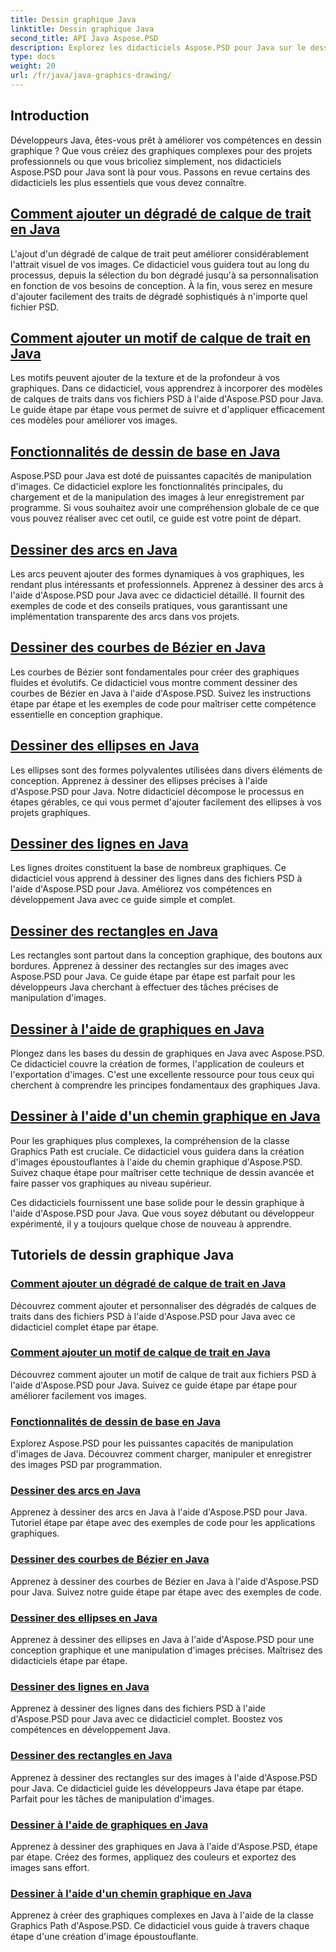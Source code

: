 ```yaml
---
title: Dessin graphique Java
linktitle: Dessin graphique Java
second_title: API Java Aspose.PSD
description: Explorez les didacticiels Aspose.PSD pour Java sur le dessin graphique. Apprenez à ajouter des traits, à dessiner des formes et à manipuler des fichiers PSD avec des guides étape par étape.
type: docs
weight: 20
url: /fr/java/java-graphics-drawing/
---
```


## Introduction

Développeurs Java, êtes-vous prêt à améliorer vos compétences en dessin graphique ? Que vous créiez des graphiques complexes pour des projets professionnels ou que vous bricoliez simplement, nos didacticiels Aspose.PSD pour Java sont là pour vous. Passons en revue certains des didacticiels les plus essentiels que vous devez connaître.

## [Comment ajouter un dégradé de calque de trait en Java](./add-stroke-layer-gradient/)

L'ajout d'un dégradé de calque de trait peut améliorer considérablement l'attrait visuel de vos images. Ce didacticiel vous guidera tout au long du processus, depuis la sélection du bon dégradé jusqu'à sa personnalisation en fonction de vos besoins de conception. À la fin, vous serez en mesure d'ajouter facilement des traits de dégradé sophistiqués à n'importe quel fichier PSD.

## [Comment ajouter un motif de calque de trait en Java](./add-stroke-layer-pattern/)

Les motifs peuvent ajouter de la texture et de la profondeur à vos graphiques. Dans ce didacticiel, vous apprendrez à incorporer des modèles de calques de traits dans vos fichiers PSD à l'aide d'Aspose.PSD pour Java. Le guide étape par étape vous permet de suivre et d'appliquer efficacement ces modèles pour améliorer vos images.

## [Fonctionnalités de dessin de base en Java](./core-drawing-features/)

Aspose.PSD pour Java est doté de puissantes capacités de manipulation d'images. Ce didacticiel explore les fonctionnalités principales, du chargement et de la manipulation des images à leur enregistrement par programme. Si vous souhaitez avoir une compréhension globale de ce que vous pouvez réaliser avec cet outil, ce guide est votre point de départ.

## [Dessiner des arcs en Java](./drawing-arcs/)

Les arcs peuvent ajouter des formes dynamiques à vos graphiques, les rendant plus intéressants et professionnels. Apprenez à dessiner des arcs à l'aide d'Aspose.PSD pour Java avec ce didacticiel détaillé. Il fournit des exemples de code et des conseils pratiques, vous garantissant une implémentation transparente des arcs dans vos projets.

## [Dessiner des courbes de Bézier en Java](./drawing-bezier-curves/)

Les courbes de Bézier sont fondamentales pour créer des graphiques fluides et évolutifs. Ce didacticiel vous montre comment dessiner des courbes de Bézier en Java à l'aide d'Aspose.PSD. Suivez les instructions étape par étape et les exemples de code pour maîtriser cette compétence essentielle en conception graphique.

## [Dessiner des ellipses en Java](./drawing-ellipses/)

Les ellipses sont des formes polyvalentes utilisées dans divers éléments de conception. Apprenez à dessiner des ellipses précises à l'aide d'Aspose.PSD pour Java. Notre didacticiel décompose le processus en étapes gérables, ce qui vous permet d'ajouter facilement des ellipses à vos projets graphiques.

## [Dessiner des lignes en Java](./drawing-lines/)

Les lignes droites constituent la base de nombreux graphiques. Ce didacticiel vous apprend à dessiner des lignes dans des fichiers PSD à l'aide d'Aspose.PSD pour Java. Améliorez vos compétences en développement Java avec ce guide simple et complet.

## [Dessiner des rectangles en Java](./drawing-rectangles/)

Les rectangles sont partout dans la conception graphique, des boutons aux bordures. Apprenez à dessiner des rectangles sur des images avec Aspose.PSD pour Java. Ce guide étape par étape est parfait pour les développeurs Java cherchant à effectuer des tâches précises de manipulation d'images.

## [Dessiner à l'aide de graphiques en Java](./drawing-using-graphics/)

Plongez dans les bases du dessin de graphiques en Java avec Aspose.PSD. Ce didacticiel couvre la création de formes, l'application de couleurs et l'exportation d'images. C'est une excellente ressource pour tous ceux qui cherchent à comprendre les principes fondamentaux des graphiques Java.

## [Dessiner à l'aide d'un chemin graphique en Java](./drawing-using-graphics-path/)

Pour les graphiques plus complexes, la compréhension de la classe Graphics Path est cruciale. Ce didacticiel vous guidera dans la création d'images époustouflantes à l'aide du chemin graphique d'Aspose.PSD. Suivez chaque étape pour maîtriser cette technique de dessin avancée et faire passer vos graphiques au niveau supérieur.

Ces didacticiels fournissent une base solide pour le dessin graphique à l'aide d'Aspose.PSD pour Java. Que vous soyez débutant ou développeur expérimenté, il y a toujours quelque chose de nouveau à apprendre.

## Tutoriels de dessin graphique Java
### [Comment ajouter un dégradé de calque de trait en Java](./add-stroke-layer-gradient/)
Découvrez comment ajouter et personnaliser des dégradés de calques de traits dans des fichiers PSD à l'aide d'Aspose.PSD pour Java avec ce didacticiel complet étape par étape.
### [Comment ajouter un motif de calque de trait en Java](./add-stroke-layer-pattern/)
Découvrez comment ajouter un motif de calque de trait aux fichiers PSD à l'aide d'Aspose.PSD pour Java. Suivez ce guide étape par étape pour améliorer facilement vos images.
### [Fonctionnalités de dessin de base en Java](./core-drawing-features/)
Explorez Aspose.PSD pour les puissantes capacités de manipulation d'images de Java. Découvrez comment charger, manipuler et enregistrer des images PSD par programmation.
### [Dessiner des arcs en Java](./drawing-arcs/)
Apprenez à dessiner des arcs en Java à l'aide d'Aspose.PSD pour Java. Tutoriel étape par étape avec des exemples de code pour les applications graphiques.
### [Dessiner des courbes de Bézier en Java](./drawing-bezier-curves/)
Apprenez à dessiner des courbes de Bézier en Java à l'aide d'Aspose.PSD pour Java. Suivez notre guide étape par étape avec des exemples de code.
### [Dessiner des ellipses en Java](./drawing-ellipses/)
Apprenez à dessiner des ellipses en Java à l'aide d'Aspose.PSD pour une conception graphique et une manipulation d'images précises. Maîtrisez des didacticiels étape par étape.
### [Dessiner des lignes en Java](./drawing-lines/)
Apprenez à dessiner des lignes dans des fichiers PSD à l'aide d'Aspose.PSD pour Java avec ce didacticiel complet. Boostez vos compétences en développement Java.
### [Dessiner des rectangles en Java](./drawing-rectangles/)
Apprenez à dessiner des rectangles sur des images à l'aide d'Aspose.PSD pour Java. Ce didacticiel guide les développeurs Java étape par étape. Parfait pour les tâches de manipulation d'images.
### [Dessiner à l'aide de graphiques en Java](./drawing-using-graphics/)
Apprenez à dessiner des graphiques en Java à l'aide d'Aspose.PSD, étape par étape. Créez des formes, appliquez des couleurs et exportez des images sans effort.
### [Dessiner à l'aide d'un chemin graphique en Java](./drawing-using-graphics-path/)
Apprenez à créer des graphiques complexes en Java à l'aide de la classe Graphics Path d'Aspose.PSD. Ce didacticiel vous guide à travers chaque étape d'une création d'image époustouflante.